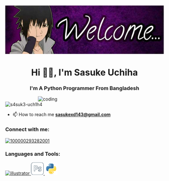 ![logo](https://github.com/S4SUK3-UCH1H4/S4SUK3-UCH1H4/blob/main/1712158313620.jpg)
<h1 align="center">Hi 🤞🏻, I'm Sasuke Uchiha</h1>
<h3 align="center">I'm A Python Programmer From Bangladesh</h3>

<img align="right" alt="coding" width="400" src="https://www.icegif.com/sasuke-uchiha-120/">

<p align="left"> <img src="https://komarev.com/ghpvc/?username=s4suk3-uch1h4&label=Profile%20views&color=7f22e3&style=plastic" alt="s4suk3-uch1h4" /> </p>

- 📫 How to reach me **sasukexd143@gmail.com**

<h3 align="left">Connect with me:</h3>
<p align="left">
<a href="https://fb.com/100000293282001" target="blank"><img align="center" src="https://raw.githubusercontent.com/rahuldkjain/github-profile-readme-generator/master/src/images/icons/Social/facebook.svg" alt="100000293282001" height="30" width="40" /></a>
</p>

<h3 align="left">Languages and Tools:</h3>
<p align="left"> <a href="https://www.adobe.com/in/products/illustrator.html" target="_blank" rel="noreferrer"> <img src="https://www.vectorlogo.zone/logos/adobe_illustrator/adobe_illustrator-icon.svg" alt="illustrator" width="40" height="40"/> </a> <a href="https://www.photoshop.com/en" target="_blank" rel="noreferrer"> <img src="https://raw.githubusercontent.com/devicons/devicon/master/icons/photoshop/photoshop-line.svg" alt="photoshop" width="40" height="40"/> </a> <a href="https://www.python.org" target="_blank" rel="noreferrer"> <img src="https://raw.githubusercontent.com/devicons/devicon/master/icons/python/python-original.svg" alt="python" width="40" height="40"/> </a> </p>
